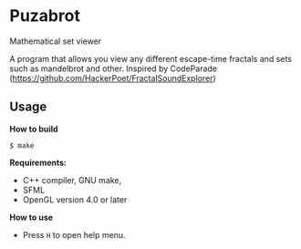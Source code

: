 # Puzabrot
Mathematical set viewer

A program that allows you view any different escape-time fractals and sets such as mandelbrot and other.
Inspired by CodeParade (https://github.com/HackerPoet/FractalSoundExplorer)

## Usage

**How to build**

```console
$ make
```
**Requirements:**

- C++ compiler, GNU make,
- SFML
- OpenGL version 4.0 or later

**How to use**

- Press `H` to open help menu.
